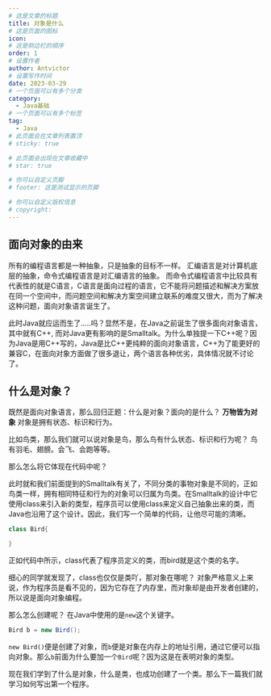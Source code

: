 ```yaml
---
# 这是文章的标题
title: 对象是什么
# 这是页面的图标
icon: 
# 这是侧边栏的顺序
order: 1
# 设置作者
author: Antvictor
# 设置写作时间
date: 2023-03-29
# 一个页面可以有多个分类
category:
  - Java基础
# 一个页面可以有多个标签
tag:
  - Java
# 此页面会在文章列表置顶
# sticky: true

# 此页面会出现在文章收藏中
# star: true

# 你可以自定义页脚
# footer: 这是测试显示的页脚

# 你可以自定义版权信息
# copyright: 
---
```

## 面向对象的由来
所有的编程语言都是一种抽象，只是抽象的目标不一样。
汇编语言是对计算机底层的抽象，命令式编程语言是对汇编语言的抽象。
而命令式编程语言中比较具有代表性的就是C语言，C语言是面向过程的语言，它不能将问题描述和解决方案放在同一个空间中，而问题空间和解决方案空间建立联系的难度又很大，而为了解决这种问题，面向对象语言诞生了。



此时Java就应运而生了.....吗？显然不是，在Java之前诞生了很多面向对象语言，其中就有C++, 而对Java更有影响的是Smalltalk。为什么单独提一下C++呢？因为Java是用C++写的，Java是比C++更纯粹的面向对象语言，C++为了能更好的兼容C，在面向对象方面做了很多退让，两个语言各种优劣，具体情况就不讨论了。

## 什么是对象？
既然是面向对象语言，那么回归正题：什么是对象？面向的是什么？
**万物皆为对象**
对象是拥有状态、标识和行为。

比如鸟类，那么我们就可以说对象是鸟，那么鸟有什么状态、标识和行为呢？
鸟有羽毛、翅膀。会飞、会跑等等。

那么怎么将它体现在代码中呢？

此时就和我们前面提到的Smalltalk有关了，不同分类的事物对象是不同的，正如鸟类一样，拥有相同特征和行为的对象可以归属为鸟类。在Smalltalk的设计中它使用class来引入新的类型，程序员可以使用class来定义自己抽象出来的类，而Java也沿用了这个设计。因此，我们写一个简单的代码，让他尽可能的清晰。

```java
class Bird{

}
```

正如代码中所示，class代表了程序员定义的类，而bird就是这个类的名字。

细心的同学就发现了，class也仅仅是类吖，那对象在哪呢？
对象严格意义上来说，作为程序员是看不见的，因为它存在了内存里，而对象却是由开发者创建的，所以说是面向对象编程。

那么怎么创建呢？ 在Java中使用的是`new`这个关键字。

```java
Bird b = new Bird();
```

`new Bird()`便是创建了对象，而`b`便是对象在内存上的地址引用，通过它便可以指向对象。那么`b`前面为什么要加一个`Bird`呢？因为这是在表明对象的类型。

现在我们学到了什么是对象，什么是类，也成功创建了一个类。那么下一篇我们就学习如何写出第一个程序。
